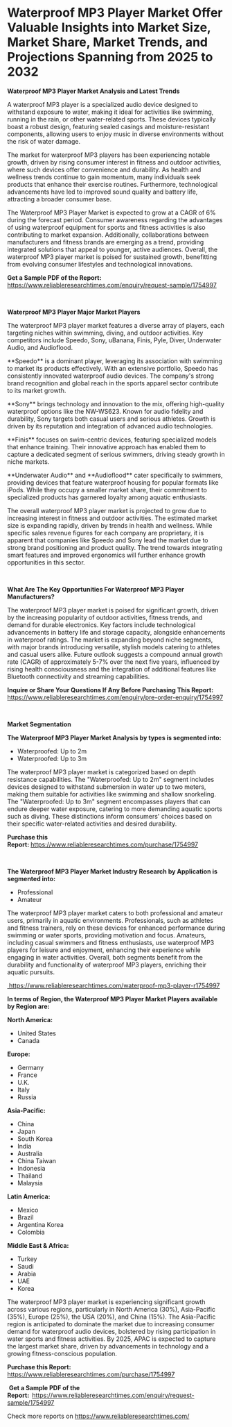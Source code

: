 <p><h1>Waterproof MP3 Player Market Offer Valuable Insights into Market Size, Market Share, Market Trends, and Projections Spanning from 2025 to 2032</h1></p><p><strong>Waterproof MP3 Player Market Analysis and Latest Trends</strong></p>
<p><p>A waterproof MP3 player is a specialized audio device designed to withstand exposure to water, making it ideal for activities like swimming, running in the rain, or other water-related sports. These devices typically boast a robust design, featuring sealed casings and moisture-resistant components, allowing users to enjoy music in diverse environments without the risk of water damage.</p><p>The market for waterproof MP3 players has been experiencing notable growth, driven by rising consumer interest in fitness and outdoor activities, where such devices offer convenience and durability. As health and wellness trends continue to gain momentum, many individuals seek products that enhance their exercise routines. Furthermore, technological advancements have led to improved sound quality and battery life, attracting a broader consumer base.</p><p>The Waterproof MP3 Player Market is expected to grow at a CAGR of 6% during the forecast period. Consumer awareness regarding the advantages of using waterproof equipment for sports and fitness activities is also contributing to market expansion. Additionally, collaborations between manufacturers and fitness brands are emerging as a trend, providing integrated solutions that appeal to younger, active audiences. Overall, the waterproof MP3 player market is poised for sustained growth, benefitting from evolving consumer lifestyles and technological innovations.</p></p>
<p><strong>Get a Sample PDF of the Report:&nbsp;</strong> <a href="https://www.reliableresearchtimes.com/enquiry/request-sample/1754997?utm_campaign=3542&utm_medium=2&utm_source=Github&utm_content=ia&utm_term=06042025&utm_id=waterproof-mp3-player">https://www.reliableresearchtimes.com/enquiry/request-sample/1754997</a></p>
<p>&nbsp;</p>
<p><strong>Waterproof MP3 Player Major Market Players</strong></p>
<p><p>The waterproof MP3 player market features a diverse array of players, each targeting niches within swimming, diving, and outdoor activities. Key competitors include Speedo, Sony, uBanana, Finis, Pyle, Diver, Underwater Audio, and Audioflood.</p><p>**Speedo** is a dominant player, leveraging its association with swimming to market its products effectively. With an extensive portfolio, Speedo has consistently innovated waterproof audio devices. The company's strong brand recognition and global reach in the sports apparel sector contribute to its market growth. </p><p>**Sony** brings technology and innovation to the mix, offering high-quality waterproof options like the NW-WS623. Known for audio fidelity and durability, Sony targets both casual users and serious athletes. Growth is driven by its reputation and integration of advanced audio technologies.</p><p>**Finis** focuses on swim-centric devices, featuring specialized models that enhance training. Their innovative approach has enabled them to capture a dedicated segment of serious swimmers, driving steady growth in niche markets.</p><p>**Underwater Audio** and **Audioflood** cater specifically to swimmers, providing devices that feature waterproof housing for popular formats like iPods. While they occupy a smaller market share, their commitment to specialized products has garnered loyalty among aquatic enthusiasts.</p><p>The overall waterproof MP3 player market is projected to grow due to increasing interest in fitness and outdoor activities. The estimated market size is expanding rapidly, driven by trends in health and wellness. While specific sales revenue figures for each company are proprietary, it is apparent that companies like Speedo and Sony lead the market due to strong brand positioning and product quality. The trend towards integrating smart features and improved ergonomics will further enhance growth opportunities in this sector.</p></p>
<p>&nbsp;</p>
<p><strong>What Are The Key Opportunities For Waterproof MP3 Player Manufacturers?</strong></p>
<p><p>The waterproof MP3 player market is poised for significant growth, driven by the increasing popularity of outdoor activities, fitness trends, and demand for durable electronics. Key factors include technological advancements in battery life and storage capacity, alongside enhancements in waterproof ratings. The market is expanding beyond niche segments, with major brands introducing versatile, stylish models catering to athletes and casual users alike. Future outlook suggests a compound annual growth rate (CAGR) of approximately 5-7% over the next five years, influenced by rising health consciousness and the integration of additional features like Bluetooth connectivity and streaming capabilities.</p></p>
<p><strong>Inquire or Share Your Questions If Any Before Purchasing This Report:</strong> <a href="https://www.reliableresearchtimes.com/enquiry/pre-order-enquiry/1754997?utm_campaign=3542&utm_medium=2&utm_source=Github&utm_content=ia&utm_term=06042025&utm_id=waterproof-mp3-player">https://www.reliableresearchtimes.com/enquiry/pre-order-enquiry/1754997</a></p>
<p>&nbsp;</p>
<p><strong>Market Segmentation</strong></p>
<p><strong>The Waterproof MP3 Player Market Analysis by types is segmented into:</strong></p>
<p><ul><li>Waterproofed: Up to 2m</li><li>Waterproofed: Up to 3m</li></ul></p>
<p><p>The waterproof MP3 player market is categorized based on depth resistance capabilities. The "Waterproofed: Up to 2m" segment includes devices designed to withstand submersion in water up to two meters, making them suitable for activities like swimming and shallow snorkeling. The "Waterproofed: Up to 3m" segment encompasses players that can endure deeper water exposure, catering to more demanding aquatic sports such as diving. These distinctions inform consumers' choices based on their specific water-related activities and desired durability.</p></p>
<p><strong>Purchase this Report:&nbsp;</strong><a href="https://www.reliableresearchtimes.com/purchase/1754997?utm_campaign=3542&utm_medium=2&utm_source=Github&utm_content=ia&utm_term=06042025&utm_id=waterproof-mp3-player">https://www.reliableresearchtimes.com/purchase/1754997</a></p>
<p>&nbsp;</p>
<p><strong>The Waterproof MP3 Player Market Industry Research by Application is segmented into:</strong></p>
<p><ul><li>Professional</li><li>Amateur</li></ul></p>
<p><p>The waterproof MP3 player market caters to both professional and amateur users, primarily in aquatic environments. Professionals, such as athletes and fitness trainers, rely on these devices for enhanced performance during swimming or water sports, providing motivation and focus. Amateurs, including casual swimmers and fitness enthusiasts, use waterproof MP3 players for leisure and enjoyment, enhancing their experience while engaging in water activities. Overall, both segments benefit from the durability and functionality of waterproof MP3 players, enriching their aquatic pursuits.</p></p>
<p><a href="https://www.reliableresearchtimes.com/waterproof-mp3-player-r1754997?utm_campaign=3542&utm_medium=2&utm_source=Github&utm_content=ia&utm_term=06042025&utm_id=waterproof-mp3-player">&nbsp;https://www.reliableresearchtimes.com/waterproof-mp3-player-r1754997</a></p>
<p><strong>In terms of Region, the Waterproof MP3 Player Market Players available by Region are:</strong></p>
<p>
    <p> <strong> North America: </strong>
        <ul>
            <li>United States</li>
            <li>Canada</li>
        </ul>
        </p> 
    <p> <strong> Europe: </strong>
        <ul>
            <li>Germany</li>
            <li>France</li>
            <li>U.K.</li>
            <li>Italy</li>
            <li>Russia</li>
        </ul>
        </p> 
    <p> <strong> Asia-Pacific: </strong>
        <ul>
            <li>China</li>
            <li>Japan</li>
            <li>South Korea</li>
            <li>India</li>
            <li>Australia</li>
            <li>China Taiwan</li>
            <li>Indonesia</li>
            <li>Thailand</li>
            <li>Malaysia</li>
        </ul>
        </p> 
    <p> <strong> Latin America: </strong>
        <ul>
            <li>Mexico</li>
            <li>Brazil</li>
            <li>Argentina Korea</li>
            <li>Colombia</li>
        </ul>
        </p> 
    <p> <strong> Middle East & Africa: </strong>
        <ul>
            <li>Turkey</li>
            <li>Saudi</li>
            <li>Arabia</li>
            <li>UAE</li>
            <li>Korea</li>
        </ul>
    </p>
    </p>
<p><p>The waterproof MP3 player market is experiencing significant growth across various regions, particularly in North America (30%), Asia-Pacific (35%), Europe (25%), the USA (20%), and China (15%). The Asia-Pacific region is anticipated to dominate the market due to increasing consumer demand for waterproof audio devices, bolstered by rising participation in water sports and fitness activities. By 2025, APAC is expected to capture the largest market share, driven by advancements in technology and a growing fitness-conscious population.</p></p>
<p><strong>Purchase this Report: </strong><a href="https://www.reliableresearchtimes.com/purchase/1754997?utm_campaign=3542&utm_medium=2&utm_source=Github&utm_content=ia&utm_term=06042025&utm_id=waterproof-mp3-player">https://www.reliableresearchtimes.com/purchase/1754997</a></p>
<p>&nbsp;<strong>Get a Sample PDF of the Report:&nbsp;&nbsp;</strong><a href="https://www.reliableresearchtimes.com/enquiry/request-sample/1754997?utm_campaign=3542&utm_medium=2&utm_source=Github&utm_content=ia&utm_term=06042025&utm_id=waterproof-mp3-player">https://www.reliableresearchtimes.com/enquiry/request-sample/1754997</a></p>
<p><strong></strong></p>
<p>Check more reports on <a href="https://www.reliableresearchtimes.com/?utm_campaign=3542&utm_medium=2&utm_source=Github&utm_content=ia&utm_term=06042025&utm_id=waterproof-mp3-player">https://www.reliableresearchtimes.com/</a></p>